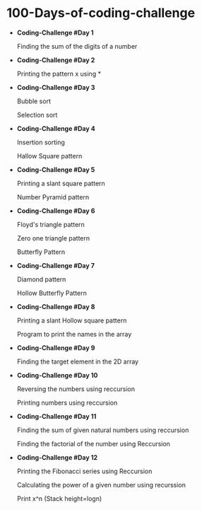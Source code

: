 <html>
  <h1>100-Days-of-coding-challenge</h1>
  <ul>
 <li> <b>Coding-Challenge #Day 1</b></li>
  <p>Finding the sum of the digits of a number</p>
  <li> <b>Coding-Challenge #Day 2</b></li>
  <p>Printing the pattern x using * </p>
  <li> <b>Coding-Challenge #Day 3</b></li>
  <p>Bubble sort </p>
  <p>Selection sort</p>
    <li> <b>Coding-Challenge #Day 4</b></li>
  <p>Insertion sorting</p>
    <p>Hallow Square pattern</p>
     <li> <b>Coding-Challenge #Day 5</b></li>
  <p>Printing a slant square pattern</p>
    <p>Number Pyramid pattern</p>
    <li> <b>Coding-Challenge #Day 6</b></li>
  <p>Floyd's triangle pattern</p>
    <p>Zero one triangle pattern</p>
    <p>Butterfly Pattern</p>
     <li> <b>Coding-Challenge #Day 7</b></li>
  <p>Diamond pattern</p>
    <p>Hollow Butterfly Pattern</p>
     <li> <b>Coding-Challenge #Day 8</b></li>
  <p>Printing a slant Hollow square pattern</p>
    <p>Program to print the names in the array</p>
    <li> <b>Coding-Challenge #Day 9</b></li>
  <p>Finding the target element in the 2D array</p>
   <li> <b>Coding-Challenge #Day 10</b></li>
  <p>Reversing the numbers using reccursion</p>
  <p>Printing numbers using reccursion</p>
     <li> <b>Coding-Challenge #Day 11</b></li>
  <p>Finding the sum of given natural numbers using reccursion</p>
    <p>Finding the factorial of the number using Reccursion</p>
    <li><b>Coding-Challenge #Day 12</b></li>
      <p>Printing the Fibonacci series using Reccursion</p>
    <p>Calculating the power of a given number using recurssion</p>
    <p>Print x^n (Stack height=logn)</p>
  </ul>
</html>
